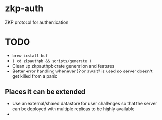 # zkp-auth

ZKP protocol for authentication

# TODO

- `brew install buf`
- `( cd zkpauthpb && scripts/generate )`
- Clean up zkpauthpb crate generation and features
- Better error handling whenever )? or await? is used so server doesn't get killed from a panic

## Places it can be extended

- Use an external/shared datastore for user challenges so that the server can be deployed with multiple replicas to be highly available
-

